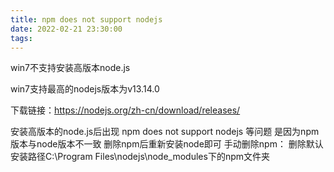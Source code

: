 ```yaml
---
title: npm does not support nodejs
date: 2022-02-21 23:30:00
tags:
---
```


win7不支持安装高版本node.js

win7支持最高的nodejs版本为v13.14.0

下载链接：https://nodejs.org/zh-cn/download/releases/


安装高版本的node.js后出现 npm does not support nodejs 等问题
是因为npm版本与node版本不一致
删除npm后重新安装node即可
手动删除npm：
删除默认安装路径C:\Program Files\nodejs\node_modules下的npm文件夹
